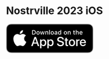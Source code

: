 # Nostrville 2023 iOS

[![Download on the App Store](images/Download_on_the_App_Store_Badge_US-UK_RGB_blk_092917.svg)](https://apps.apple.com/app/nostrville-2023/id6471229500)
